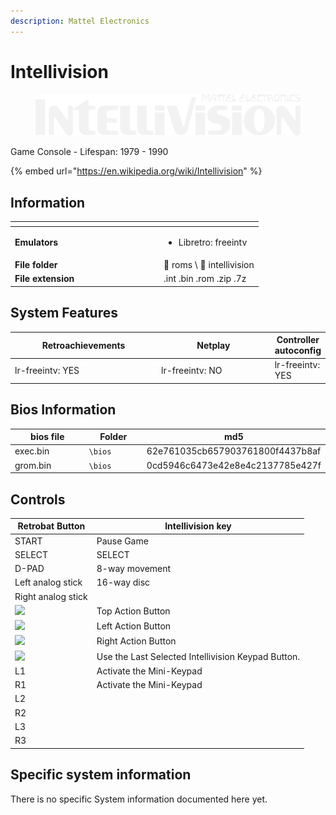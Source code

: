 ```yaml
---
description: Mattel Electronics
---
```


# Intellivision

<div align="left">

<figure><picture><source srcset="https://raw.githubusercontent.com/fabricecaruso/es-theme-carbon/91d85c7849cc550b0cac4e75cb8e0923d3b61b5e/art/logos/intellivision-w.svg" media="(prefers-color-scheme: dark)"><img src="https://raw.githubusercontent.com/fabricecaruso/es-theme-carbon/52ff37c9e265587d006945a2ba695b5a962b3a3d/art/logos/intellivision.svg" alt=""></picture><figcaption></figcaption></figure>

</div>

Game Console - Lifespan: 1979 - 1990

{% embed url="https://en.wikipedia.org/wiki/Intellivision" %}

## Information

<table data-header-hidden><thead><tr><th width="224"></th><th></th></tr></thead><tbody><tr><td><strong>Emulators</strong></td><td><ul><li>Libretro: freeintv</li></ul></td></tr><tr><td><strong>File folder</strong></td><td><span data-gb-custom-inline data-tag="emoji" data-code="1f4c2">📂</span> roms \ <span data-gb-custom-inline data-tag="emoji" data-code="1f4c2">📂</span> intellivision</td></tr><tr><td><strong>File extension</strong></td><td>.int .bin .rom .zip .7z</td></tr></tbody></table>

## System Features

<table><thead><tr><th width="245">Retroachievements</th><th width="200">Netplay</th><th>Controller autoconfig</th></tr></thead><tbody><tr><td>lr-freeintv: YES</td><td>lr-freeintv: NO</td><td>lr-freeintv: YES</td></tr></tbody></table>

## Bios Information

<table><thead><tr><th width="224">bios file</th><th width="169">Folder</th><th>md5</th></tr></thead><tbody><tr><td>exec.bin</td><td><code>\bios</code></td><td>62e761035cb657903761800f4437b8af</td></tr><tr><td>grom.bin</td><td><code>\bios</code></td><td>0cd5946c6473e42e8e4c2137785e427f</td></tr></tbody></table>

## Controls

| Retrobat Button                                      | Intellivision key                                  |
| ---------------------------------------------------- | -------------------------------------------------- |
| START                                                | Pause Game                                         |
| SELECT                                               | SELECT                                             |
| D-PAD                                                | 8-way movement                                     |
| Left analog stick                                    | 16-way disc                                        |
| Right analog stick                                   |                                                    |
| ![](<../../../../en/.gitbook/assets/image (45).png>) | Top Action Button                                  |
| ![](<../../../../en/.gitbook/assets/image (27).png>) | Left Action Button                                 |
| ![](<../../../../en/.gitbook/assets/image (13).png>) | Right Action Button                                |
| ![](<../../../../en/.gitbook/assets/image (47).png>) | Use the Last Selected Intellivision Keypad Button. |
| L1                                                   | Activate the Mini-Keypad                           |
| R1                                                   | Activate the Mini-Keypad                           |
| L2                                                   |                                                    |
| R2                                                   |                                                    |
| L3                                                   |                                                    |
| R3                                                   |                                                    |

## Specific system information

There is no specific System information documented here yet.
